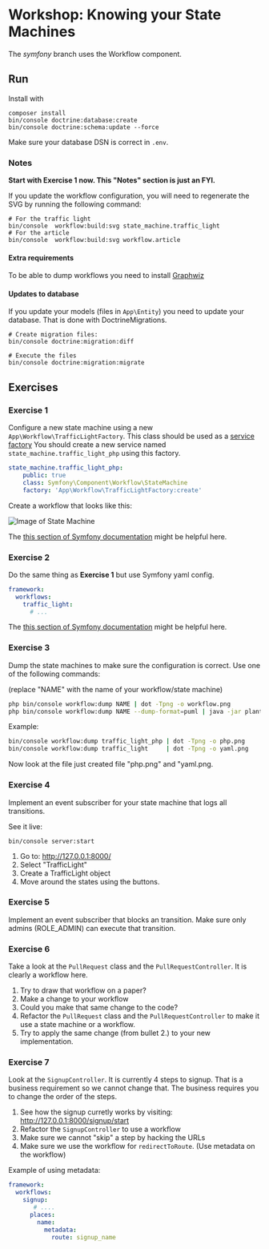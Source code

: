 # Workshop: Knowing your State Machines

The *symfony* branch uses the Workflow component.

## Run

Install with 
```
composer install
bin/console doctrine:database:create
bin/console doctrine:schema:update --force
```

Make sure your database DSN is correct in `.env`. 

### Notes

**Start with Exercise 1 now. This "Notes" section is just an FYI.** 

If you update the workflow configuration, you will need to regenerate the
SVG by running the following command:

```
# For the traffic light
bin/console  workflow:build:svg state_machine.traffic_light
# For the article
bin/console  workflow:build:svg workflow.article
```

#### Extra requirements

To be able to dump workflows you need to install [Graphwiz](http://www.graphviz.org/)

#### Updates to database

If you update your models (files in `App\Entity`) you need to update your database. 
That is done with DoctrineMigrations.

```
# Create migration files: 
bin/console doctrine:migration:diff

# Execute the files
bin/console doctrine:migration:migrate
```

## Exercises

### Exercise 1

Configure a new state machine using a new `App\Workflow\TrafficLightFactory`. This class 
should be used as a [service factory](https://symfony.com/doc/current/service_container/factories.html)
You should create a new service named `state_machine.traffic_light_php` using this factory. 

```yaml
state_machine.traffic_light_php:
    public: true
    class: Symfony\Component\Workflow\StateMachine
    factory: 'App\Workflow\TrafficLightFactory:create'
```

Create a workflow that looks like this: 

![Image of State Machine](https://github.com/Nyholm/workshop-state-machines/raw/mealy-1/Resources/traffic.png)

The [this section of Symfony documentation](https://symfony.com/doc/current/components/workflow.html) might be helpful here.

### Exercise 2

Do the same thing as **Exercise 1** but use Symfony yaml config. 

```yaml
framework:
  workflows:
    traffic_light: 
      # ...
```


The [this section of Symfony documentation](https://symfony.com/doc/current/workflow.html#creating-a-workflow) might be helpful here.

### Exercise 3

Dump the state machines to make sure the configuration is correct. 
Use one of the following commands:

(replace "NAME" with the name of your workflow/state machine)

```bash
php bin/console workflow:dump NAME | dot -Tpng -o workflow.png
php bin/console workflow:dump NAME --dump-format=puml | java -jar plantuml.jar -p  > workflow.png
``` 

Example: 

```bash
bin/console workflow:dump traffic_light_php | dot -Tpng -o php.png
bin/console workflow:dump traffic_light     | dot -Tpng -o yaml.png
```

Now look at the file just created file "php.png" and "yaml.png. 

### Exercise 4

Implement an event subscriber for your state machine that logs all transitions. 

See it live:
```
bin/console server:start
```
1. Go to: http://127.0.0.1:8000/
2. Select "TrafficLight"
3. Create a TrafficLight object
4. Move around the states using the buttons. 

### Exercise 5

Implement an event subscriber that blocks an transition. Make sure only admins 
(ROLE_ADMIN) can execute that transition. 

### Exercise 6

Take a look at the `PullRequest` class and the `PullRequestController`. It is 
clearly a workflow here. 

1. Try to draw that workflow on a paper?
2. Make a change to your workflow
3. Could you make that same change to the code?
4. Refactor the `PullRequest` class and the `PullRequestController` to make it use
a state machine or a workflow.
5. Try to apply the same change (from bullet 2.) to your new implementation. 


### Exercise 7

Look at the `SignupController`. It is currently 4 steps to signup. That is a business 
requirement so we cannot change that. The business requires you to change the order
of the steps. 

1. See how the signup curretly works by visiting: http://127.0.0.1:8000/signup/start
2. Refactor the `SignupController` to use a workflow
3. Make sure we cannot "skip" a step by hacking the URLs
4. Make sure we use the workflow for `redirectToRoute`. (Use metadata on the workflow)


Example of using metadata:
```yaml
framework:
  workflows:
    signup:
       # ....
      places:
        name:
          metadata:
            route: signup_name
```
